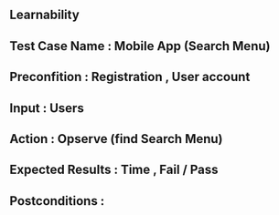 ## Learnability 
## Test Case Name : Mobile App (Search Menu)
## Preconfition : Registration , User account 
## Input : Users
## Action :  Opserve (find Search Menu)
## Expected Results : Time , Fail / Pass 
## Postconditions : 
